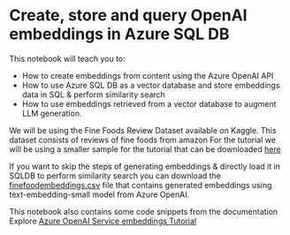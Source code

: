 # Create, store and query OpenAI embeddings in Azure SQL DB

This notebook will teach you to:

- How to create embeddings from content using the Azure OpenAI API
- How to use Azure SQL DB as a vector database and store embeddings data in SQL & perform similarity search
- How to use embeddings retrieved from a vector database to augment LLM generation.

We will be using the Fine Foods Review Dataset available on Kaggle. This dataset consists of reviews of fine foods from amazon
For the tutorial we will be using a smaller sample for the tutorial that can be downloaded [here](AzureSQLVectorSearch/Dataset/Reviews.csv)

If you want to skip the steps of generating embeddings & directly load it in SQLDB to perform similarity search you can download the [finefoodembeddings.csv](AzureSQLVectorSearch/Dataset/finefoodembeddings.csv) file that contains generated embeddings using text-embedding-small model from Azure OpenAI.

This notebook also contains some code snippets from the documentation Explore [Azure OpenAI Service embeddings Tutorial](https://learn.microsoft.com/en-us/azure/ai-services/openai/tutorials/embeddings?tabs=python-new%2Ccommand-line&pivots=programming-language-python)
